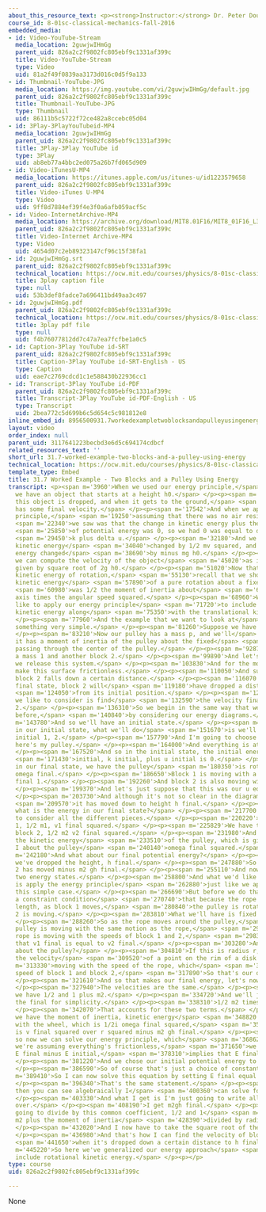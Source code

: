 ```yaml
---
about_this_resource_text: <p><strong>Instructor:</strong> Dr. Peter Dourmashkin</p>
course_id: 8-01sc-classical-mechanics-fall-2016
embedded_media:
- id: Video-YouTube-Stream
  media_location: 2guwjwIHmGg
  parent_uid: 826a2c2f9802fc805ebf9c1331af399c
  title: Video-YouTube-Stream
  type: Video
  uid: 81a2f49f0839aa3173d016c0d5f9a133
- id: Thumbnail-YouTube-JPG
  media_location: https://img.youtube.com/vi/2guwjwIHmGg/default.jpg
  parent_uid: 826a2c2f9802fc805ebf9c1331af399c
  title: Thumbnail-YouTube-JPG
  type: Thumbnail
  uid: 86111b5c5722f72ce482a8ccebc05d04
- id: 3Play-3PlayYouTubeid-MP4
  media_location: 2guwjwIHmGg
  parent_uid: 826a2c2f9802fc805ebf9c1331af399c
  title: 3Play-3Play YouTube id
  type: 3Play
  uid: ab8eb77a4bbc2ed075a26b7fd065d909
- id: Video-iTunesU-MP4
  media_location: https://itunes.apple.com/us/itunes-u/id1223579658
  parent_uid: 826a2c2f9802fc805ebf9c1331af399c
  title: Video-iTunes U-MP4
  type: Video
  uid: 9ff8d7884ef39f4e3f0a6afb059acf5c
- id: Video-InternetArchive-MP4
  media_location: https://archive.org/download/MIT8.01F16/MIT8_01F16_L31v06_360p.mp4
  parent_uid: 826a2c2f9802fc805ebf9c1331af399c
  title: Video-Internet Archive-MP4
  type: Video
  uid: 4654d07c2eb89323147cf96c15f38fa1
- id: 2guwjwIHmGg.srt
  parent_uid: 826a2c2f9802fc805ebf9c1331af399c
  technical_location: https://ocw.mit.edu/courses/physics/8-01sc-classical-mechanics-fall-2016/week-10-rotational-motion/31.7-worked-example-two-blocks-and-a-pulley-using-energy/31.7-worked-example-two-blocks-and-a-pulley-using-energy/2guwjwIHmGg.srt
  title: 3play caption file
  type: null
  uid: 53b3def8fadce7a696411bd49aa3c497
- id: 2guwjwIHmGg.pdf
  parent_uid: 826a2c2f9802fc805ebf9c1331af399c
  technical_location: https://ocw.mit.edu/courses/physics/8-01sc-classical-mechanics-fall-2016/week-10-rotational-motion/31.7-worked-example-two-blocks-and-a-pulley-using-energy/31.7-worked-example-two-blocks-and-a-pulley-using-energy/2guwjwIHmGg.pdf
  title: 3play pdf file
  type: null
  uid: f4b76077812dd7c47a7ea7fcfbe1a0c5
- id: Caption-3Play YouTube id-SRT
  parent_uid: 826a2c2f9802fc805ebf9c1331af399c
  title: Caption-3Play YouTube id-SRT-English - US
  type: Caption
  uid: eae7c2769cdcd1c1e588430b22936cc1
- id: Transcript-3Play YouTube id-PDF
  parent_uid: 826a2c2f9802fc805ebf9c1331af399c
  title: Transcript-3Play YouTube id-PDF-English - US
  type: Transcript
  uid: 2bea772c5d699b6c5d654c5c981812e8
inline_embed_id: 8956500931.7workedexampletwoblocksandapulleyusingenergy23243991
layout: video
order_index: null
parent_uid: 3117641223becbd3e6d5c694174cdbcf
related_resources_text: ''
short_url: 31.7-worked-example-two-blocks-and-a-pulley-using-energy
technical_location: https://ocw.mit.edu/courses/physics/8-01sc-classical-mechanics-fall-2016/week-10-rotational-motion/31.7-worked-example-two-blocks-and-a-pulley-using-energy/31.7-worked-example-two-blocks-and-a-pulley-using-energy
template_type: Embed
title: 31.7 Worked Example - Two Blocks and a Pulley Using Energy
transcript: <p><span m='3960'>When we used our energy principle,</span> <span m='5940'>suppose
  we have an object that starts at a height h0.</span> </p><p><span m='10910'>And
  this object is dropped, and when it gets to the ground,</span> <span m='15110'>it
  has some final velocity.</span> </p><p><span m='17542'>And when we applied our energy
  principle,</span> <span m='19250'>assuming that there was no air resistance, what</span>
  <span m='22340'>we saw was that the change in kinetic energy plus the change</span>
  <span m='25850'>of potential energy was 0, so we had 0 was equal to delta</span>
  <span m='29450'>k plus delta u.</span> </p><p><span m='32180'>And we saw that the
  kinetic energy</span> <span m='34040'>changed by 1/2 mv squared, and the potential
  energy changed</span> <span m='38690'>by minus mg h0.</span> </p><p><span m='41480'>So
  we can compute the velocity of the object</span> <span m='45020'>as it's falling
  given by square root of 2g h0.</span> </p><p><span m='51020'>Now that we're considering
  kinetic energy of rotation,</span> <span m='55130'>recall that we show that the
  kinetic energy</span> <span m='57890'>of a pure rotation about a fixed axis</span>
  <span m='60980'>was 1/2 the moment of inertia about</span> <span m='63980'>that
  axis times the angular speed squared.</span> </p><p><span m='68960'>We now would
  like to apply our energy principle</span> <span m='71720'>to include rotational
  kinetic energy along</span> <span m='75350'>with the translational kinetic energy.</span>
  </p><p><span m='77960'>And the example that we want to look at</span> <span m='80000'>is
  something very simple.</span> </p><p><span m='81260'>Suppose we have a pulley.</span>
  </p><p><span m='83210'>Now our pulley has a mass p, and we'll</span> <span m='86000'>say
  it has a moment of inertia of the pulley about the fixed</span> <span m='90380'>axis
  passing through the center of the pulley.</span> </p><p><span m='92870'>And we have
  a mass 1 and another block 2.</span> </p><p><span m='99890'>And let's suppose that
  we release this system.</span> </p><p><span m='103830'>And for the moment let's
  make this surface frictionless.</span> </p><p><span m='110050'>And suppose that
  block 2 falls down a certain distance.</span> </p><p><span m='116070'>So in the
  final state, block 2 will</span> <span m='119180'>have dropped a distance each final</span>
  <span m='124050'>from its initial position.</span> </p><p><span m='128270'>And what
  we like to consider is find</span> <span m='132590'>the velocity final of block
  2.</span> </p><p><span m='136310'>So we begin in the same way that we've done this
  before,</span> <span m='140840'>by considering our energy diagrams.</span> </p><p><span
  m='143780'>And so we'll have an initial state.</span> </p><p><span m='148880'>And
  in our initial state, what we'll do</span> <span m='151670'>is we'll just have the
  initial 1, 2.</span> </p><p><span m='157790'>And I'm going to choose u equals 0,
  here's my pulley.</span> </p><p><span m='164000'>And everything is at rest.</span>
  </p><p><span m='167520'>And so in the initial state, the initial energy, i</span>
  <span m='171430'>initial, k initial, plus u initial is 0.</span> </p><p><span m='176329'>And
  in our final state, we have the pulley</span> <span m='180350'>is rotating with
  omega final.</span> </p><p><span m='186650'>Block 1 is moving with a velocity v
  final 1.</span> </p><p><span m='192260'>And block 2 is also moving with v2 final.</span>
  </p><p><span m='199370'>And let's just suppose that this was our u equals 0 position.</span>
  </p><p><span m='203730'>And although it's not so clear in the diagram, u final,</span>
  <span m='209570'>it has moved down to height h final.</span> </p><p><span m='213350'>So
  what is the energy in our final state?</span> </p><p><span m='217700'>Well, we have
  to consider all the different pieces.</span> </p><p><span m='220220'>We have block
  1, 1/2 m1, v1 final squared.</span> </p><p><span m='225829'>We have the motion of
  block 2, 1/2 m2 v2 final squared.</span> </p><p><span m='231980'>And we also have
  the kinetic energy</span> <span m='233510'>of the pulley, which is given by 1/2
  I about the pulley</span> <span m='240140'>omega final squared.</span> </p><p><span
  m='242180'>And what about our final potential energy?</span> </p><p><span m='245070'>Well,
  we've dropped the height, h final.</span> </p><p><span m='247880'>So we have block
  2 has moved minus m2 gh final.</span> </p><p><span m='255110'>And now we have our
  two energy states.</span> </p><p><span m='258800'>And what we'd like to consider
  is apply the energy principle</span> <span m='262880'>just like we applied it for
  this simple case.</span> </p><p><span m='266690'>But before we do that, there is
  a constraint condition</span> <span m='270740'>that because the rope is fixed in
  length, as block 1 moves,</span> <span m='280840'>the pulley is rotating and block
  2 is moving.</span> </p><p><span m='283810'>What we'll have is fixed and not slipping.</span>
  </p><p><span m='288260'>So as the rope moves around the pulley,</span> <span m='291220'>the
  pulley is moving with the same motion as the rope,</span> <span m='295030'>and the
  rope is moving with the speeds of block 1 and 2,</span> <span m='298300'>so we see
  that v1 final is equal to v2 final.</span> </p><p><span m='303280'>And now what
  about the pulley?</span> </p><p><span m='304810'>If this is radius r, we know that
  the velocity</span> <span m='309520'>of a point on the rim of a disk is</span> <span
  m='313330'>moving with the speed of the rope, which</span> <span m='315940'>is the
  speed of block 1 and block 2,</span> <span m='317890'>So that's our omega final.</span>
  </p><p><span m='321610'>And so that makes our final energy, let's now gather terms.</span>
  </p><p><span m='327940'>The velocities are the same.</span> </p><p><span m='330310'>So
  we have 1/2 and 1 plus m2.</span> </p><p><span m='334720'>And we'll just call this
  the final for simplicity.</span> </p><p><span m='338310'>1/2 m2 times v final squared.</span>
  </p><p><span m='342070'>That accounts for these two terms.</span> </p><p><span m='345130'>And
  we have the moment of inertia, kinetic energy</span> <span m='348820'>associated
  with the wheel, which is 1/2i omega final squared,</span> <span m='353630'>which
  is v final squared over r squared minus m2 gh final.</span> </p><p><span m='363370'>And
  so now we can solve our energy principle, which</span> <span m='368620'>is because
  we're assuming everything's frictionless,</span> <span m='371650'>we have 0 equals
  E final minus E initial,</span> <span m='378310'>implies that E final equals E initial.</span>
  </p><p><span m='381220'>And we chose our initial potential energy to be 0.</span>
  </p><p><span m='386590'>So of course that's just a choice of constant.</span> </p><p><span
  m='389410'>So I can now solve this equation by setting E final equal to 0.</span>
  </p><p><span m='396340'>That's the same statement.</span> </p><p><span m='398120'>And
  then you can see algebraically I</span> <span m='400360'>can solve for V final.</span>
  </p><p><span m='403330'>And what I get is I'm just going to write all these terms
  over.</span> </p><p><span m='408190'>I get m2gh final.</span> </p><p><span m='414400'>I'm
  going to divide by this common coefficient, 1/2 and 1</span> <span m='421050'>plus
  m2 plus the moment of inertia</span> <span m='428390'>divided by radius squared.</span>
  </p><p><span m='432020'>And I now have to take the square root of the whole thing.</span>
  </p><p><span m='436980'>And that's how I can find the velocity of block 2</span>
  <span m='441650'>when it's dropped down a certain distance to h final.</span> </p><p><span
  m='445220'>So here we've generalized our energy approach</span> <span m='448790'>to
  include rotational kinetic energy.</span> </p><p></p>
type: course
uid: 826a2c2f9802fc805ebf9c1331af399c

---
```

None